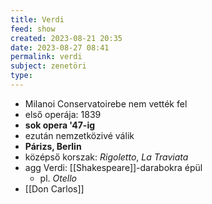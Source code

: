 ```yaml
---
title: Verdi
feed: show
created: 2023-08-21 20:35
date: 2023-08-27 08:41
permalink: verdi
subject: zenetöri
type: 
---
```


- Milanoi Conservatoirebe nem vették fel
- első operája: 1839
- **sok opera '47-ig**
- ezután nemzetközivé válik
- **Párizs, Berlin**
- középső korszak: *Rigoletto*, *La Traviata*
- agg Verdi: [[Shakespeare]]-darabokra épül
	- pl. *Otello*
- [[Don Carlos]]